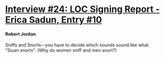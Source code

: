# [Interview #24: LOC Signing Report - Erica Sadun, Entry #10](https://www.theoryland.com/intvmain.php?i=24#10)

#### Robert Jordan

Sniffs and Snorts—you have to decide which sounds sound like what. "Siuan snorts". (Why do women sniff and men snort?)

